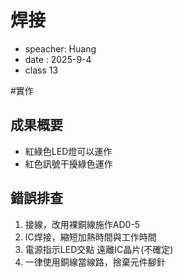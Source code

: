 # 焊接
- speacher: Huang
- date : 2025-9-4
- class 13

#實作


## 成果概要
- 紅綠色LED燈可以運作
- 紅色訊號干擾綠色運作


## 錯誤排查
1. 接線，改用裸銅線施作AD0-5
2. IC焊接，縮短加熱時間與工作時間
3. 電源指示LED交點 遠離IC晶片(不確定)
4. 一律使用銅線當線路，捨棄元件腳針


  